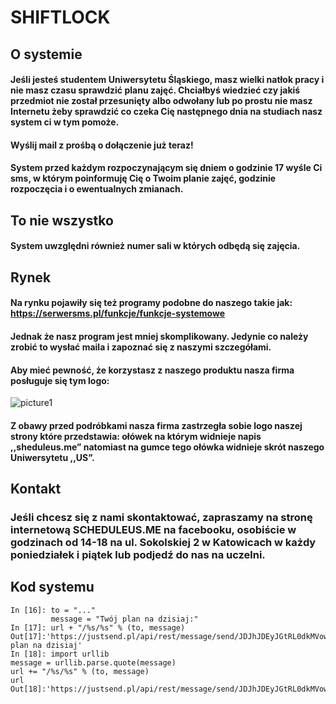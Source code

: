 # SHIFTLOCK

## O systemie

#### Jeśli jesteś studentem Uniwersytetu Śląskiego, masz wielki natłok pracy i nie masz czasu sprawdzić planu zajęć. Chciałbyś wiedzieć czy jakiś przedmiot nie został przesunięty albo odwołany lub po prostu nie masz Internetu żeby sprawdzić co czeka Cię następnego dnia na studiach nasz system ci w tym pomoże.

#### Wyślij mail z prośbą o dołączenie już teraz!

#### System  przed każdym rozpoczynającym się dniem o godzinie 17 wyśle Ci sms, w którym poinformuję Cię o Twoim planie zajęć, godzinie rozpoczęcia i o ewentualnych zmianach. 

## To nie wszystko
#### System uwzględni również numer sali w których odbędą się zajęcia.

## Rynek

#### Na rynku pojawiły się też programy podobne do naszego takie jak:  https://serwersms.pl/funkcje/funkcje-systemowe
#### Jednak że nasz program jest mniej skomplikowany. Jedynie co należy zrobić to wysłać maila i zapoznać się z naszymi szczegółami.

#### Aby mieć pewność, że korzystasz z naszego produktu nasza firma posługuje się tym logo:
![picture1](https://user-images.githubusercontent.com/39926876/40942051-302e2b36-684d-11e8-9892-f6408172fe6e.png)

 #### Z obawy przed podróbkami nasza firma zastrzegła sobie logo naszej strony które przedstawia: ołówek na którym widnieje napis ,,sheduleus.me” natomiast na gumce tego ołówka widnieje skrót naszego Uniwersytetu ,,US”.


## Kontakt

### Jeśli chcesz się z nami skontaktować, zapraszamy na stronę internetową SCHEDULEUS.ME na facebooku, osobiście w godzinach od 14-18 na ul. Sokolskiej 2 w Katowicach w każdy poniedziałek i piątek lub podjedź do nas na uczelni.


## Kod systemu

``` Create to and message vars with your own values
In [16]: to = "..."
         message = "Twój plan na dzisiaj:"
In [17]: url + "/%s/%s" % (to, message)
Out[17]:'https://justsend.pl/api/rest/message/send/JDJhJDEyJGtRL0dkMVowbmdFakFQd2tvUWtNdWVwalJZWlNTaUM4SVozTXJkUWpLSzFGMGRkMC8wdm9p/48881345922/Twój plan na dzisiaj'
In [18]: import urllib
message = urllib.parse.quote(message)
url += "/%s/%s" % (to, message)
url
Out[18]:'https://justsend.pl/api/rest/message/send/JDJhJDEyJGtRL0dkMVowbmdFakFQd2tvUWtNdWVwalJZWlNTaUM4SVozTXJkUWpLSzFGMGRkMC8wdm9p/.../Twoj_plan%2C%20na_dzisiaj%21'
```






